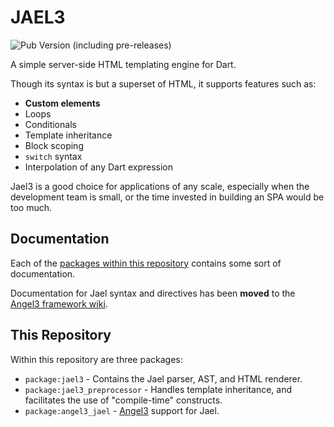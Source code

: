 # JAEL3

![Pub Version (including pre-releases)](https://img.shields.io/pub/v/jael3?include_prereleases)

A simple server-side HTML templating engine for Dart.

Though its syntax is but a superset of HTML, it supports features such as:

* **Custom elements**
* Loops
* Conditionals
* Template inheritance
* Block scoping
* `switch` syntax
* Interpolation of any Dart expression

Jael3 is a good choice for applications of any scale, especially when the development team is small, or the time invested in building an SPA would be too much.

## Documentation

Each of the [packages within this repository](#this-repository) contains some sort of documentation.

Documentation for Jael syntax and directives has been **moved** to the [Angel3 framework wiki](https://angel3-docs.dukefirehawk.com/packages/front-end/jael).

## This Repository

Within this repository are three packages:

* `package:jael3` - Contains the Jael parser, AST, and HTML renderer.
* `package:jael3_preprocessor` - Handles template inheritance, and facilitates the use of "compile-time" constructs.
* `package:angel3_jael` - [Angel3](https://angel3-framework.web.app/) support for Jael.
